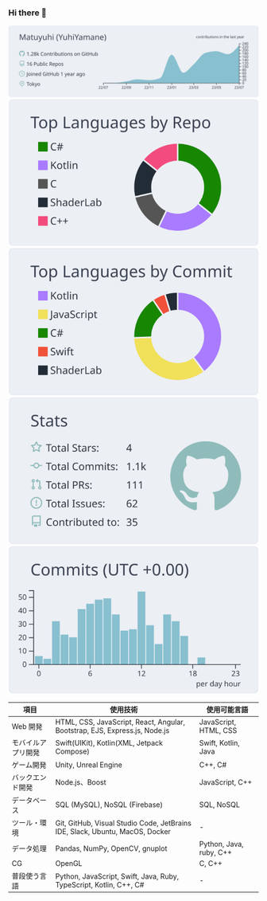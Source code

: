 ### Hi there 👋

[![](https://raw.githubusercontent.com/Matuyuhi/Matuyuhi/main/profile-summary-card-output/nord_bright/0-profile-details.svg)](https://github.com/vn7n24fzkq/github-profile-summary-cards)
[![](https://raw.githubusercontent.com/Matuyuhi/Matuyuhi/main/profile-summary-card-output/nord_bright/1-repos-per-language.svg)](https://github.com/vn7n24fzkq/github-profile-summary-cards) [![](https://raw.githubusercontent.com/Matuyuhi/Matuyuhi/main/profile-summary-card-output/nord_bright/2-most-commit-language.svg)](https://github.com/vn7n24fzkq/github-profile-summary-cards)
 [![](https://raw.githubusercontent.com/Matuyuhi/Matuyuhi/main/profile-summary-card-output/nord_bright/3-stats.svg)](https://github.com/vn7n24fzkq/github-profile-summary-cards) 
 [![](https://raw.githubusercontent.com/Matuyuhi/Matuyuhi/main/profile-summary-card-output/nord_bright/4-productive-time.svg)](https://github.com/vn7n24fzkq/github-profile-summary-cards)


| 項目                           | 使用技術                                                        | 使用可能言語                              |
|-------------------------------|-----------------------------------------------------------------|----------------------------------------|
| Web 開発                        | HTML, CSS, JavaScript, React, Angular, Bootstrap, EJS, Express.js, Node.js | JavaScript, HTML, CSS      |
| モバイルアプリ開発              | Swift(UIKit), Kotlin(XML, Jetpack Compose)           | Swift, Kotlin, Java        |
| ゲーム開発              | Unity, Unreal Engine          | C++, C#        |
| バックエンド開発                | Node.js、Boost| JavaScript, C++    |
| データベース                    | SQL (MySQL), NoSQL (Firebase) | SQL, NoSQL                            |
| ツール・環境                    | Git, GitHub, Visual Studio Code, JetBrains IDE, Slack, Ubuntu, MacOS, Docker   | -                                      |
| データ処理                      | Pandas, NumPy, OpenCV, gnuplot                             | Python, Java, ruby, C++                   |
| CG                            | OpenGL | C, C++ |
| 普段使う言語                    | Python, JavaScript, Swift, Java, Ruby, TypeScript, Kotlin, C++, C#   | - |
<!--
**Matuyuhi/Matuyuhi** is a ✨ _special_ ✨ repository because its `README.md` (this file) appears on your GitHub profile.

Here are some ideas to get you started:

- 🔭 I’m currently working on ...
- 🌱 I’m currently learning ...
- 👯 I’m looking to collaborate on ...
- 🤔 I’m looking for help with ...
- 💬 Ask me about ...
- 📫 How to reach me: ...
- 😄 Pronouns: ...
- ⚡ Fun fact: ...
-->
